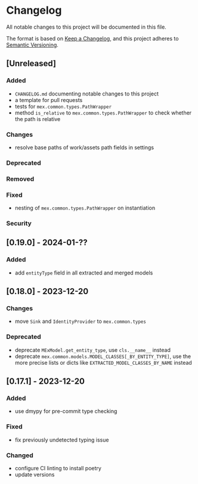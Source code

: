 # Changelog

All notable changes to this project will be documented in this file.

The format is based on [Keep a Changelog](https://keepachangelog.com/en/1.0.0/),
and this project adheres to [Semantic Versioning](https://semver.org/spec/v2.0.0.html).

## [Unreleased]

### Added

- `CHANGELOG.md` documenting notable changes to this project
- a template for pull requests
- tests for `mex.common.types.PathWrapper`
- method `is_relative` to `mex.common.types.PathWrapper` to check whether the path is 
  relative

### Changes

- resolve base paths of work/assets path fields in settings

### Deprecated

### Removed

### Fixed

- nesting of `mex.common.types.PathWrapper` on instantiation 

### Security

## [0.19.0] - 2024-01-??

### Added

- add `entityType` field in all extracted and merged models


## [0.18.0] - 2023-12-20

### Changes

- move `Sink` and `IdentityProvider` to `mex.common.types`

### Deprecated

- deprecate `MExModel.get_entity_type`, use `cls.__name__` instead
- deprecate `mex.common.models.MODEL_CLASSES[_BY_ENTITY_TYPE]`, use the more precise lists or dicts like `EXTRACTED_MODEL_CLASSES_BY_NAME` instead


## [0.17.1] - 2023-12-20

### Added

- use dmypy for pre-commit type checking

### Fixed

- fix previously undetected typing issue

### Changed

- configure CI linting to install poetry
- update versions
